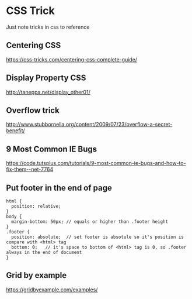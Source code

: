 # CSS Trick 
Just note tricks in css to reference

## Centering CSS
https://css-tricks.com/centering-css-complete-guide/

## Display Property CSS
http://taneppa.net/display_other01/

## Overflow trick
http://www.stubbornella.org/content/2009/07/23/overflow-a-secret-benefit/

## 9 Most Common IE Bugs
https://code.tutsplus.com/tutorials/9-most-common-ie-bugs-and-how-to-fix-them--net-7764

## Put footer in the end of page
```
html {
  position: relative;
}
body {
  margin-bottom: 50px; // equals or higher than .footer height
}
.footer {
  position: absolute;  // set footer is absotule so it's position is compare with <html> tag
  bottom: 0;   // it's space to bottom of <html> tag is 0, so .footer always in the end of document
}
```
## Grid by example
https://gridbyexample.com/examples/
